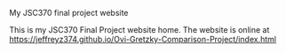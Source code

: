 My JSC370 final project website

This is my JSC370 Final Project website home. The website is online at https://jeffreyz374.github.io/Ovi-Gretzky-Comparison-Project/index.html
